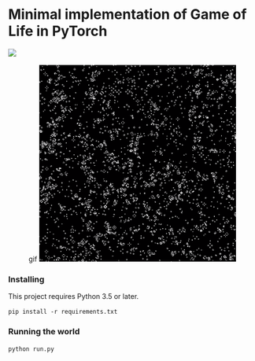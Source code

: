 # Minimal implementation of Game of Life in PyTorch

![](https://media.giphy.com/media/20HLe0t0Kf7vuKnTZU/giphy.gif)

<p align="center">gif
  <img src="https://github.com/benjaminrwilson/game-of-life/blob/master/examples/game_of_life.png" width="400" height="400">  
</p>

### Installing

This project requires Python 3.5 or later.

```
pip install -r requirements.txt
```

### Running the world

```
python run.py
```
